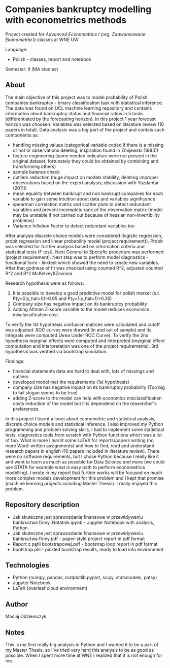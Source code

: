 # Companies bankruptcy modelling with econometrics methods
Project created for *Advanced Econometrics I* (org. *Zaawansowana Ekonometria I*) classes at WNE UW

Language: 
 * Polish - classes, report and notebook

Semester: II (MA studies)

## About
The main objective of this project was to model probability of Polish companies bankruptcy - binary classification task with statistical inference. The data was found on UCL machine learning repository and contains information about bankruptcy status and financial ratios in 5 tasks (differentiated by the forecasting horizon). In this project 1 year forecast horizon was choosen. Variables was selected based on literature review (10 papers in total). Data analysis was a big part of the project and contais such components as:
* handling missing values (categorical variable coded if there is a missing or not or observations deleting; inspiration found in Zmijewski (1984))
* feature engineering (some needed indicators were not present in the original dataset, fortunately they could be obtained by combining and transforming others)
* sample balance check
* outliers reduction (huge impact on models stability, deleting improper obsevrations based on the expert analysis; discussion with Yazdanfar (2011))
* mean equality between bankrupt and non bankrupt companies for each variable to gain some intuition about data and variables significance
* spearman correlation matrix and scatter plots to detect redundant variables and prevent incomplete rank of the observation matrix (model may be unstable if not carried out because of hessian non-invertibility problems)
* Variance Inflation Factor to detect redundant variables too

After analysis discrete choice models were considered (logistic regression, probit regression and linear probability model (project requirement)). Probit was selected for further analysis based on information criteria and statistical tests (F test). Next General to Specyfic procedure was performed (project requirement). Next step was to perform model diagnostics - functional form - linktest which showed the need to create new variables. After that godness of fit was checked using counted R^2, adjusted counted R^2 and R^2 McKelvey&Zavoina.

Research hypothesis were as follows:
1. It is possible to develop a good predictive model for polish market (s.t. P(y=0|y_hat=0)>0.95 and P(y=1|y_hat=1)>0.35)
2. Company size has negative impact on its bankruptcy probability
3. Adding Altman Z-score variable to the model reduces economics misclassification cost

To verify the 1st hypothesis confusion matrces were calculated and cutoff was adjusted. ROC curves were drawed (in and out of sample) and its integrals were computed (Area Under ROC Curve). To verify the 2nd hypothesis marginal effects were computed and interpreted (marginal effect computation and interpretation was one of the project requirements). 3rd hypothesis was verified via bootstrap simulation.

Findings:
 * financial statements data are hard to deal with, lots of missings and outliers
 * developed model met the requirements (1st hypothesis)
 * company size has negative impact on its bankruptcy probability (Too big to fail slogan seems to be true)
 * adding Z-score to the model can help with economics misclassification costs reduction of the model but it is dependend on the reasercher's preferences

In this project I learnt a looot about econometric and statistical analysis, discrete choice models and statistical inference. I also improved my Python programming and problem solving skills, I had to implement some statistical tests, diagnostics tools from scratch with Python functions which was a lot of fun. What is more I learnt some LaTeX for reports/papers writing (no more Word-written assignments) and how to find, read and understand research papers in english (10 papers included in literature review). There were no software requirements, but I chose Python because I really like it and want to learn as much as possible for Data Science and more (we could use STATA for example what is easy path to perform econometrics modelling). I wrote in my report that further works will be focused on much more complex models development for this problem and I kept that promise (machine learning projects including Master Thesis). I really enjoyed this problem.

## Repository description
 * Jak skuteczne jest sprawozdanie finansowe w przewidywaniu bankructwa firmy. Notatnik.ipynb - Jupyter Notebook with analysis, Python
 * Jak skuteczne jest sprawozdanie finansowe w przewidywaniu bankructwa firmy.pdf - paper-style project report in pdf format 
 * Raport z pętli bootstrapowej.pdf - bootstrap loop report in pdf format
 * bootstrap.pkl - pickled bootstrap results, ready to load into environment 

## Technologies
 * Python (numpy, pandas, matplotlib.pyplot, scipy, statsmodels, patsy)
 * Jupyter Notebook
 * LaTeX (overleaf cloud environment)

## Author
Maciej Odziemczyk

## Notes
This is my first really big analysis in Python and I wanted it to be a part of my Master Thesis, so I've tried very hard this analysis to be as good as possible. When I spent more time at WNE I realized that it is not enough for me.
